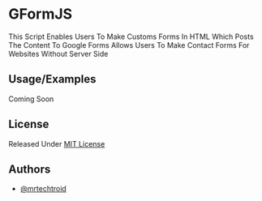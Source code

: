 
# GFormJS

This Script Enables Users To Make Customs Forms In HTML Which Posts The Content To Google Forms
Allows Users To Make Contact Forms For Websites Without Server Side

## Usage/Examples

Coming Soon

## License

Released Under [MIT License](https://choosealicense.com/licenses/mit/)


## Authors

- [@mrtechtroid](https://www.github.com/mrtechtroid)

  
